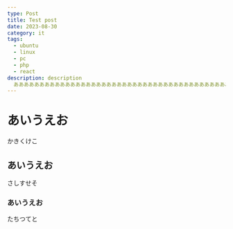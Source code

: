```yaml
---
type: Post
title: Test post
date: 2023-08-30
category: it
tags:
  - ubuntu
  - linux
  - pc
  - php
  - react
description: description
  ああああああああああああああああああああああああああああああああああああああああああああああああああああああああああああああああああああああああああああああああああああああああああああああああああああああああああああああああああああああ
---
```

# あいうえお
かきくけこ
## あいうえお
さしすせそ
### あいうえお
たちつてと
